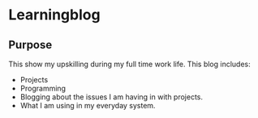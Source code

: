# Learningblog

## Purpose
This show my upskilling during my full time work life.
This blog includes:
- Projects
- Programming
- Blogging about the issues I am having in with projects.
- What I am using in my everyday system.
